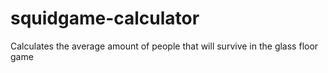 # squidgame-calculator
Calculates the average amount of people that will survive in the glass floor game
